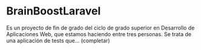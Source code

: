 # BrainBoostLaravel
Es un proyecto de fin de grado del ciclo de grado superior en Desarrollo de Aplicaciones Web, que estamos haciendo entre tres personas.
Se trata de una aplicación de tests que... (completar)
